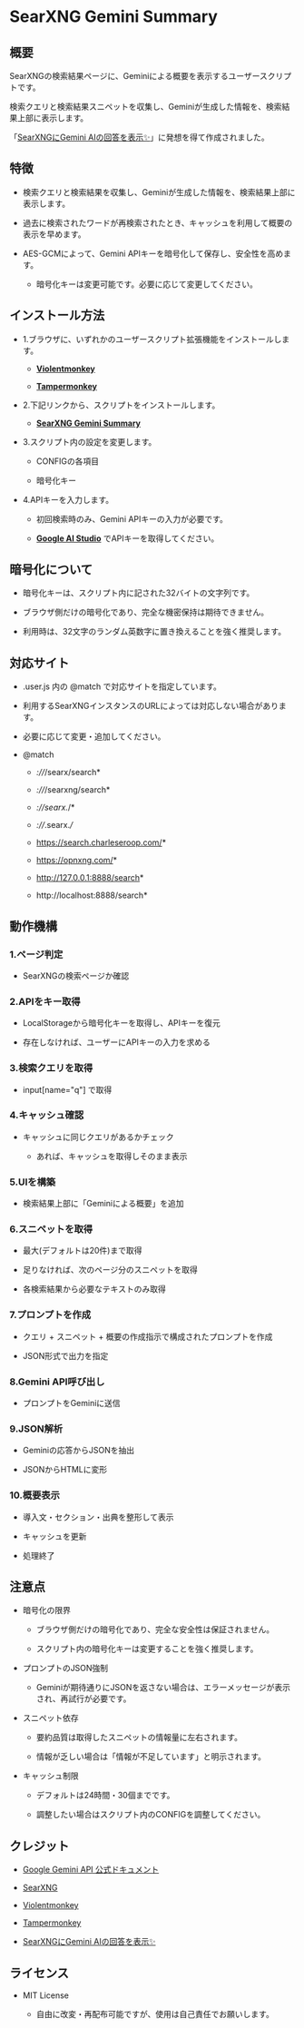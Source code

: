 
# SearXNG Gemini Summary

## 概要

SearXNGの検索結果ページに、Geminiによる概要を表示するユーザースクリプトです。

検索クエリと検索結果スニペットを収集し、Geminiが生成した情報を、検索結果上部に表示します。

「[SearXNGにGemini AIの回答を表示✨️](https://github.com/koyasi777/searxng-gemini-answer-injector)」に発想を得て作成されました。

## 特徴

- 検索クエリと検索結果を収集し、Geminiが生成した情報を、検索結果上部に表示します。

- 過去に検索されたワードが再検索されたとき、キャッシュを利用して概要の表示を早めます。

- AES-GCMによって、Gemini APIキーを暗号化して保存し、安全性を高めます。

  - 暗号化キーは変更可能です。必要に応じて変更してください。

## インストール方法

- 1.ブラウザに、いずれかのユーザースクリプト拡張機能をインストールします。

  - **[Violentmonkey](https://violentmonkey.github.io/)**

  - **[Tampermonkey](https://www.tampermonkey.net/)**

- 2.下記リンクから、スクリプトをインストールします。

  - **[SearXNG Gemini Summary](https://greasyfork.org/ja/scripts/552122-searxng-gemini-summary)**
 
- 3.スクリプト内の設定を変更します。

  - CONFIGの各項目

  - 暗号化キー

- 4.APIキーを入力します。

  - 初回検索時のみ、Gemini APIキーの入力が必要です。

  - **[Google AI Studio](https://aistudio.google.com/api-keys)** でAPIキーを取得してください。
 
## 暗号化について

- 暗号化キーは、スクリプト内に記された32バイトの文字列です。

- ブラウザ側だけの暗号化であり、完全な機密保持は期待できません。

- 利用時は、32文字のランダム英数字に置き換えることを強く推奨します。


## 対応サイト

- .user.js 内の @match で対応サイトを指定しています。

- 利用するSearXNGインスタンスのURLによっては対応しない場合があります。

- 必要に応じて変更・追加してください。

- @match

  - *://*/searx/search*
 
  - *://*/searxng/search*
 
  - *://searx.*/*
 
  - *://*.searx.*/*
 
  - https://search.charleseroop.com/*
 
  - https://opnxng.com/*
 
  - http://127.0.0.1:8888/search*
 
  - http://localhost:8888/search*

## 動作機構

### 1.ページ判定

- SearXNGの検索ページか確認

### 2.APIをキー取得

- LocalStorageから暗号化キーを取得し、APIキーを復元

- 存在しなければ、ユーザーにAPIキーの入力を求める

### 3.検索クエリを取得

- input[name="q"] で取得

### 4.キャッシュ確認

- キャッシュに同じクエリがあるかチェック

  - あれば、キャッシュを取得しそのまま表示

### 5.UIを構築

- 検索結果上部に「Geminiによる概要」を追加

### 6.スニペットを取得

- 最大(デフォルトは20件)まで取得

- 足りなければ、次のページ分のスニペットを取得

- 各検索結果から必要なテキストのみ取得

### 7.プロンプトを作成

- クエリ + スニペット + 概要の作成指示で構成されたプロンプトを作成

- JSON形式で出力を指定

### 8.Gemini API呼び出し

- プロンプトをGeminiに送信

### 9.JSON解析

- Geminiの応答からJSONを抽出

- JSONからHTMLに変形

### 10.概要表示

- 導入文・セクション・出典を整形して表示

- キャッシュを更新

- 処理終了

## 注意点

- 暗号化の限界

  - ブラウザ側だけの暗号化であり、完全な安全性は保証されません。

  - スクリプト内の暗号化キーは変更することを強く推奨します。

- プロンプトのJSON強制

  - Geminiが期待通りにJSONを返さない場合は、エラーメッセージが表示され、再試行が必要です。

- スニペット依存

  - 要約品質は取得したスニペットの情報量に左右されます。

  - 情報が乏しい場合は「情報が不足しています」と明示されます。

- キャッシュ制限

  - デフォルトは24時間・30個までです。

  - 調整したい場合はスクリプト内のCONFIGを調整してください。

## クレジット

- [Google Gemini API 公式ドキュメント](https://ai.google.dev/)

- [SearXNG](https://github.com/searxng/searxng)

- [Violentmonkey](https://violentmonkey.github.io/)

- [Tampermonkey](https://www.tampermonkey.net/)

- [SearXNGにGemini AIの回答を表示✨️](https://github.com/koyasi777/searxng-gemini-answer-injector)

## ライセンス

- MIT License

  - 自由に改変・再配布可能ですが、使用は自己責任でお願いします。
